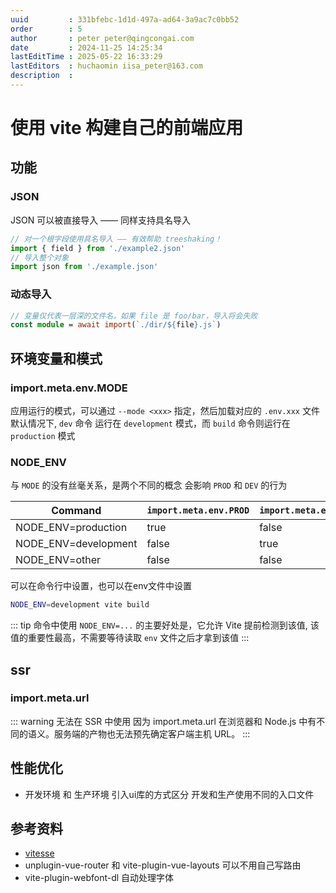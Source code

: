 ```yaml
---
uuid         : 331bfebc-1d1d-497a-ad64-3a9ac7c0bb52
order        : 5
author       : peter peter@qingcongai.com
date         : 2024-11-25 14:25:34
lastEditTime : 2025-05-22 16:33:29
lastEditors  : huchaomin iisa_peter@163.com
description  :
---
```

# 使用 vite 构建自己的前端应用

## 功能

### JSON

JSON 可以被直接导入 —— 同样支持具名导入

```ts
// 对一个根字段使用具名导入 —— 有效帮助 treeshaking！
import { field } from './example2.json'
// 导入整个对象
import json from './example.json'
```

### 动态导入

```ts
// 变量仅代表一层深的文件名。如果 file 是 foo/bar，导入将会失败
const module = await import(`./dir/${file}.js`)
```

## 环境变量和模式

### import.meta.env.MODE

应用运行的模式，可以通过 `--mode <xxx>` 指定，然后加载对应的 `.env.xxx` 文件
默认情况下, `dev` 命令 运行在 `development` 模式，而 `build` 命令则运行在 `production` 模式

### NODE_ENV

与 `MODE` 的没有丝毫关系，是两个不同的概念
会影响 `PROD` 和 `DEV` 的行为

| Command              | `import.meta.env.PROD` | `import.meta.env.DEV` |
| -------------------- | -------------------- | ------------------- |
| NODE_ENV=production  | true                 | false               |
| NODE_ENV=development | false                | true                |
| NODE_ENV=other       | false                | false               |

可以在命令行中设置，也可以在env文件中设置

```bash
NODE_ENV=development vite build
```

::: tip
命令中使用 `NODE_ENV=...` 的主要好处是，它允许 Vite 提前检测到该值, 该值的重要性最高，不需要等待读取 `env` 文件之后才拿到该值
:::

## ssr

### import.meta.url

::: warning 无法在 SSR 中使用
因为 import.meta.url 在浏览器和 Node.js 中有不同的语义。服务端的产物也无法预先确定客户端主机 URL。
:::

## 性能优化

- 开发环境 和 生产环境 引入ui库的方式区分 开发和生产使用不同的入口文件

## 参考资料

- [vitesse](https://github.com/antfu-collective/vitesse)
- unplugin-vue-router 和 vite-plugin-vue-layouts 可以不用自己写路由
- vite-plugin-webfont-dl 自动处理字体
